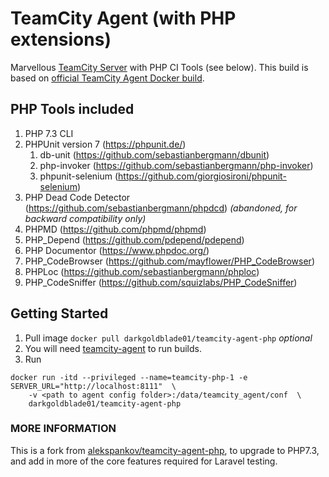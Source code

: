 # TeamCity Agent (with PHP extensions) 

Marvellous [TeamCity Server](https://jetbrains.ru/products/teamcity/) with PHP CI Tools (see below). This build is based on [official TeamCity Agent Docker build](https://hub.docker.com/r/jetbrains/teamcity-agent/). 

## PHP Tools included

1. PHP 7.3 CLI
1. PHPUnit version 7 (https://phpunit.de/)
    1. db-unit (https://github.com/sebastianbergmann/dbunit)
    1. php-invoker (https://github.com/sebastianbergmann/php-invoker)
    1. phpunit-selenium (https://github.com/giorgiosironi/phpunit-selenium)
1. PHP Dead Code Detector (https://github.com/sebastianbergmann/phpdcd) _(abandoned, for backward compatibility only)_
1. PHPMD (https://github.com/phpmd/phpmd)
1. PHP_Depend (https://github.com/pdepend/pdepend)
1. PHP Documentor (https://www.phpdoc.org/)
1. PHP_CodeBrowser (https://github.com/mayflower/PHP_CodeBrowser)
1. PHPLoc (https://github.com/sebastianbergmann/phploc)
1. PHP_CodeSniffer (https://github.com/squizlabs/PHP_CodeSniffer)

## Getting Started

1. Pull image ```docker pull darkgoldblade01/teamcity-agent-php``` _optional_
1. You will need [teamcity-agent](https://hub.docker.com/r/jetbrains/teamcity-server/) to run builds. 
1. Run 
```
docker run -itd --privileged --name=teamcity-php-1 -e SERVER_URL="http://localhost:8111"  \ 
    -v <path to agent config folder>:/data/teamcity_agent/conf  \      
    darkgoldblade01/teamcity-agent-php
```


### MORE INFORMATION

This is a fork from [alekspankov/teamcity-agent-php](https://github.com/alekspankov/teamcity-agent-php), to upgrade to PHP7.3, and add in more of the core features required for Laravel testing.
